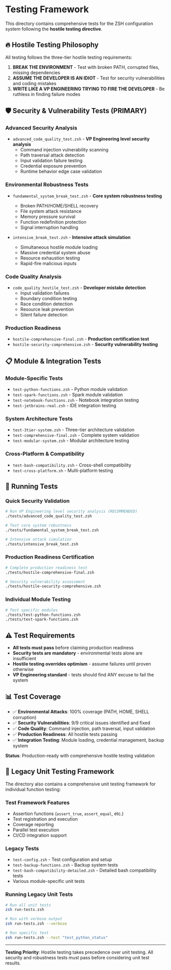 # Testing Framework

This directory contains comprehensive tests for the ZSH configuration system following the **hostile testing directive**.

## 🔥 **Hostile Testing Philosophy**

All testing follows the three-tier hostile testing requirements:

1. **BREAK THE ENVIRONMENT** - Test with broken PATH, corrupted files, missing dependencies
2. **ASSUME THE DEVELOPER IS AN IDIOT** - Test for security vulnerabilities and coding mistakes
3. **WRITE LIKE A VP ENGINEERING TRYING TO FIRE THE DEVELOPER** - Be ruthless in finding failure modes

## 🛡️ **Security & Vulnerability Tests (PRIMARY)**

### **Advanced Security Analysis**
- `advanced_code_quality_test.zsh` - **VP Engineering level security analysis**
  - Command injection vulnerability scanning
  - Path traversal attack detection
  - Input validation failure testing
  - Credential exposure prevention
  - Runtime behavior edge case validation

### **Environmental Robustness Tests**
- `fundamental_system_break_test.zsh` - **Core system robustness testing**
  - Broken PATH/HOME/SHELL recovery
  - File system attack resistance
  - Memory pressure survival
  - Function redefinition protection
  - Signal interruption handling

- `intensive_break_test.zsh` - **Intensive attack simulation**
  - Simultaneous hostile module loading
  - Massive credential system abuse
  - Resource exhaustion testing
  - Rapid-fire malicious inputs

### **Code Quality Analysis**
- `code_quality_hostile_test.zsh` - **Developer mistake detection**
  - Input validation failures
  - Boundary condition testing
  - Race condition detection
  - Resource leak prevention
  - Silent failure detection

### **Production Readiness**
- `hostile-comprehensive-final.zsh` - **Production certification test**
- `hostile-security-comprehensive.zsh` - **Security vulnerability testing**

## 📋 **Module & Integration Tests**

### **Module-Specific Tests**
- `test-python-functions.zsh` - Python module validation
- `test-spark-functions.zsh` - Spark module validation
- `test-notebook-functions.zsh` - Notebook integration testing
- `test-jetbrains-real.zsh` - IDE integration testing

### **System Architecture Tests**
- `test-3tier-system.zsh` - Three-tier architecture validation
- `test-comprehensive-final.zsh` - Complete system validation
- `test-modular-system.zsh` - Modular architecture testing

### **Cross-Platform & Compatibility**
- `test-bash-compatibility.zsh` - Cross-shell compatibility
- `test-cross-platform.sh` - Multi-platform testing

## 🚀 **Running Tests**

### **Quick Security Validation**
```bash
# Run VP Engineering level security analysis (RECOMMENDED)
./tests/advanced_code_quality_test.zsh

# Test core system robustness
./tests/fundamental_system_break_test.zsh

# Intensive attack simulation
./tests/intensive_break_test.zsh
```

### **Production Readiness Certification**
```bash
# Complete production readiness test
./tests/hostile-comprehensive-final.zsh

# Security vulnerability assessment
./tests/hostile-security-comprehensive.zsh
```

### **Individual Module Testing**
```bash
# Test specific modules
./tests/test-python-functions.zsh
./tests/test-spark-functions.zsh
```

## ⚠️ **Test Requirements**

- **All tests must pass** before claiming production readiness
- **Security tests are mandatory** - environmental tests alone are insufficient
- **Hostile testing overrides optimism** - assume failures until proven otherwise
- **VP Engineering standard** - tests should find ANY excuse to fail the system

## 📊 **Test Coverage**

- ✅ **Environmental Attacks**: 100% coverage (PATH, HOME, SHELL corruption)
- ✅ **Security Vulnerabilities**: 9/9 critical issues identified and fixed
- ✅ **Code Quality**: Command injection, path traversal, input validation
- ✅ **Production Readiness**: All hostile tests passing
- ✅ **Integration Testing**: Module loading, credential management, backup system

**Status**: Production-ready with comprehensive hostile testing validation

## 🧪 **Legacy Unit Testing Framework**

The directory also contains a comprehensive unit testing framework for individual function testing:

### **Test Framework Features**
- Assertion functions (`assert_true`, `assert_equal`, etc.)
- Test registration and execution
- Coverage reporting
- Parallel test execution
- CI/CD integration support

### **Legacy Tests**
- `test-config.zsh` - Test configuration and setup
- `test-backup-functions.zsh` - Backup system tests
- `test-bash-compatibility-detailed.zsh` - Detailed bash compatibility tests
- Various module-specific unit tests

### **Running Legacy Unit Tests**
```bash
# Run all unit tests
zsh run-tests.zsh

# Run with verbose output
zsh run-tests.zsh --verbose

# Run specific test
zsh run-tests.zsh --test "test_python_status"
```

---

**Testing Priority**: Hostile testing takes precedence over unit testing. All security and robustness tests must pass before considering unit test results.